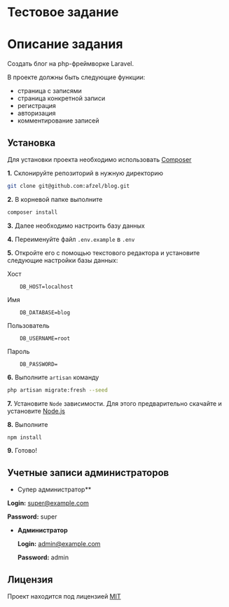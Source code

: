 # Тестовое задание  
# Описание задания

Создать блог на php-фреймворке Laravel.

В проекте должны быть следующие функции:
- страница с записями
- страница конкретной записи
- регистрация
- авторизация
- комментирование записей

## Установка

Для установки проекта необходимо использовать [Composer](https://getcomposer.org/)

**1.** Склонируйте репозиторий в нужную директорию

``` bash
git clone git@github.com:afzel/blog.git
```

**2.** В корневой папке выполните

``` bash
composer install
```

**3.** Далее необходимо настроить базу данных

**4.** Переименуйте файл `.env.example` в `.env`

**5.** Откройте его с помощью текстового редактора и установите следующие настройки базы данных:

Хост

```
    DB_HOST=localhost
```

Имя

```
    DB_DATABASE=blog
```

Пользователь

```
    DB_USERNAME=root
```

Пароль

```
    DB_PASSWORD=
```

**6.** Выполните `artisan` команду

``` bash
php artisan migrate:fresh --seed
```

**7.** Установите `Node` зависимости. Для этого предварительно скачайте и установите [Node.js](https://nodejs.org/)

**8.** Выполните

``` bash
npm install
```

**9.** Готово!

## Учетные записи администраторов 

-  Супер администратор**

  **Login:** super@example.com

  **Password:** super

- **Администратор**

  **Login:** admin@example.com

  **Password:** admin

## Лицензия

Проект находится под лицензией [MIT](http://opensource.org/licenses/MIT)